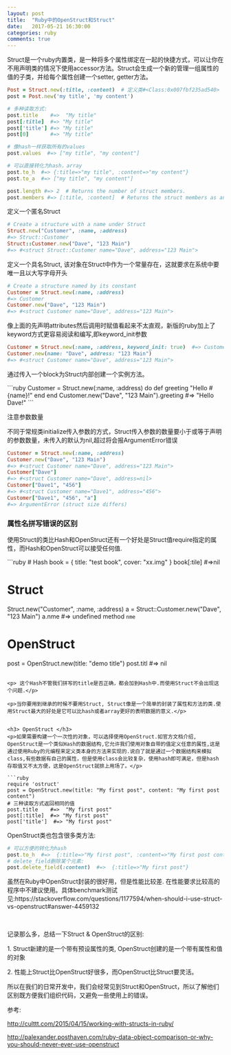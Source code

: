 ```yaml
---
layout: post
title:  "Ruby中的OpenStruct和Struct"
date:   2017-05-21 16:30:00
categories: ruby
comments: true
---
```

<p>Struct是一个ruby内置类，是一种将多个属性绑定在一起的快捷方式，可以让你在不用声明类的情况下使用accessor方法。Struct会生成一个新的管理一组属性的值的子类，并给每个属性创建一个setter, getter方法。</p>

```ruby
Post = Struct.new(:title, :content)  # 定义类#<Class:0x007fbf235ad540>
post = Post.new('my title', 'my content')

# 多种读取方式:
post.title    #=>  "My title"
post[:title]  #=> "My title"
post['title'] #=> "My title"
post[0]       #=> "My title"

# 像hash一样获取所有的values
post.values  #=> ["my title", "my content"]

# 可以直接转化为hash，array
post.to_h  #=> {:title=>"my title", :content=>"my content"}
post.to_a  #=> ["my title", "my content"]

post.length #=> 2  # Returns the number of struct members.
post.members #=> [:title, :content]  # Returns the struct members as an array of symbols
```

<p>定义一个匿名Struct</p>

```ruby
# Create a structure with a name under Struct
Struct.new("Customer", :name, :address)
#=> Struct::Customer
Struct::Customer.new("Dave", "123 Main")
#=> #<struct Struct::Customer name="Dave", address="123 Main">
```
<p>定义一个具名Struct, 该对象在Struct中作为一个常量存在，这就要求在系统中要唯一且以大写字母开头</p>

```ruby
# Create a structure named by its constant
Customer = Struct.new(:name, :address)
#=> Customer
Customer.new("Dave", "123 Main")
#=> #<struct Customer name="Dave", address="123 Main">
```

<p>像上面的先声明attributes然后调用时赋值看起来不太直观，新版的ruby加上了keyword方式更容易阅读和编写,即keyword_init参数</p>

```ruby
Customer = Struct.new(:name, :address, keyword_init: true)  #=> Customer(keyword_init: true)
Customer.new(name: "Dave", address: "123 Main")
#=> #<struct Customer name="Dave", address="123 Main">
```

<p>通过传入一个block为Struct内部创建一个实例方法。</p>
```ruby
Customer = Struct.new(:name, :address) do
  def greeting
    "Hello #{name}!"
  end
end
Customer.new("Dave", "123 Main").greeting  #=> "Hello Dave!"
```


<p>注意参数数量</p>
不同于常规类initialize传入参数的方式，Struct传入参数的数量要小于或等于声明的参数数量，未传入的默认为nil,超过将会报ArgumentError错误

```ruby
Customer = Struct.new(:name, :address)
Customer.new("Dave", "123 Main")
#=> #<struct Customer name="Dave", address="123 Main">
Customer["Dave"]
#=> #<struct Customer name="Dave", address=nil>
Customer["Dave1", "456"]
#=> #<struct Customer name="Dave1", address="456">
Customer["Dave1", "456", "a"]
#=> ArgumentError (struct size differs)
```

<h3> 属性名拼写错误的区别 </h3>
<p> 使用Struct的类比Hash和OpenStruct还有一个好处是Struct值require指定的属性，而Hash和OpenStruct可以接受任何值.</p>
```ruby
# Hash
book = { title: "test book", cover: "xx.img" }
book[:tile] #=>nil

# Struct
Struct.new("Customer", :name, :address)
a = Struct::Customer.new("Dave", "123 Main")
a.nme #=> undefined method `nme`

# OpenStruct
post = OpenStruct.new(title: "demo title")
post.titl  #=> nil
```

<p> 这个Hash不管我们拼写的title是否正确，都会加到Hash中.而使用Struct不会出现这个问题.</p>

<p>当你要用到继承的时候不要用Struct, Struct像是一个简单的封装了属性和方法的类.使用Struct最大的好处是它可以比hash或者array更好的表明数据的意义.</p>


<h3> OpenStruct </h3>
<p>如果需要构建一个一次性的对象，可以选择使用OpenStruct.如官方文档介绍, OpenStruct是一个类似Hash的数据结构,它允许我们使用对象自带的值定义任意的属性,这是通过使用Ruby的元编程来定义类本身的方法来实现的.说白了就是通过一个数据结构来模拟class,有些数据有自己的属性，但是使用class会比较复杂，使用hash即可满足，但是hash存取值又不太方便，这是OpenStruct就排上用场了。</p>

```ruby
require 'ostruct'
post = OpenStruct.new(title: "My first post", content: "My first post content")
# 三种读取方式返回相同的值
post.title    #=>  "My first post"
post[:title]  #=> "My first post"
post['title']  #=> "My first post"
```

<p> OpenStruct类也包含很多类方法:</p>

```ruby
# 可以方便的转化为hash
post.to_h  #=>  {:title=>"My first post", :content=>"My first post content"
# delete_field删除某个元素:
post.delete_field(:content)  #=>  {:title=>"My first post"}
```

<p>虽然在Ruby中OpenStruct封装的很好用，但是性能比较差. 在性能要求比较高的程序中不建议使用。具体benchmark测试见:https://stackoverflow.com/questions/1177594/when-should-i-use-struct-vs-openstruct#answer-4459132</p>
﻿
<p>记录那么多，总结一下Struct & OpenStruct的区别:</p>
<p>1. Struct新建的是一个带有预设属性的类, OpenStruct创建的是一个带有属性和值的对象</p>
<p>2. 性能上Struct比OpenStruct好很多，而OpenStruct比Struct要灵活。</p>

<p>所以在我们的日常开发中，我们会经常见到Struct和OpenStruct，所以了解他们区别既方便我们组织代码，又避免一些使用上的错误。</p>

<p>参考:</p>
<p><a href="http://culttt.com/2015/04/15/working-with-structs-in-ruby/">http://culttt.com/2015/04/15/working-with-structs-in-ruby/</a></p>
<p><a href="http://palexander.posthaven.com/ruby-data-object-comparison-or-why-you-should-never-ever-use-openstruct">http://palexander.posthaven.com/ruby-data-object-comparison-or-why-you-should-never-ever-use-openstruct</a></p>

